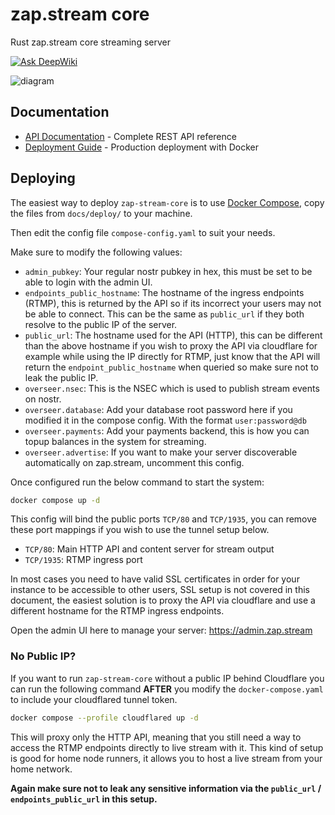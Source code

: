 # zap.stream core

Rust zap.stream core streaming server

[![Ask DeepWiki](https://deepwiki.com/badge.svg)](https://deepwiki.com/v0l/zap-stream-core)

![diagram](./crates/zap-stream/zap.stream.svg)

## Documentation

- [API Documentation](./docs/API.md) - Complete REST API reference
- [Deployment Guide](./docs/DEPLOYMENT.md) - Production deployment with Docker

## Deploying

The easiest way to deploy `zap-stream-core` is to use [Docker Compose](https://docs.docker.com/compose/),
copy the files from `docs/deploy/` to your machine.

Then edit the config file `compose-config.yaml` to suit your needs.

Make sure to modify the following values:

- `admin_pubkey`: Your regular nostr pubkey in hex, this must be set to be able to login with the admin UI.
- `endpoints_public_hostname`: The hostname of the ingress endpoints (RTMP), this is returned by the API so if its
  incorrect your users may not be able to connect. This can be the same as `public_url` if they both resolve to the
  public IP of the server.
- `public_url`: The hostname used for the API (HTTP), this can be different than the above hostname if you wish to proxy
  the API via cloudflare for example while using the IP directly for RTMP, just know that the API will return the
  `endpoint_public_hostname` when queried so make sure not to leak the public IP.
- `overseer.nsec`: This is the NSEC which is used to publish stream events on nostr.
- `overseer.database`: Add your database root password here if you modified it in the compose config. With the format
  `user:password@db`
- `overseer.payments`: Add your payments backend, this is how you can topup balances in the system for streaming.
- `overseer.advertise`: If you want to make your server discoverable automatically on zap.stream, uncomment this config.

Once configured run the below command to start the system:

```bash
docker compose up -d
```

This config will bind the public ports `TCP/80` and `TCP/1935`, you can remove these port
mappings if you wish to use the tunnel setup below.

- `TCP/80`: Main HTTP API and content server for stream output
- `TCP/1935`: RTMP ingress port

In most cases you need to have valid SSL certificates in order for your instance to be accessible to other users,
SSL setup is not covered in this document, the easiest solution is to proxy the API via cloudflare and use a different
hostname for the RTMP ingress endpoints.

Open the admin UI here to manage your server: https://admin.zap.stream

### No Public IP?

If you want to run `zap-stream-core` without a public IP behind Cloudflare you can run the following command
**AFTER** you modify the `docker-compose.yaml` to include your cloudflared tunnel token.

```bash
docker compose --profile cloudflared up -d
```

This will proxy only the HTTP API, meaning that you still need a way to access the RTMP endpoints directly to live
stream with it. This kind of setup is good for home node runners, it allows you to host a live stream from your home
network.

**Again make sure not to leak any sensitive information via the `public_url` / `endpoints_public_url` in this
setup.**
